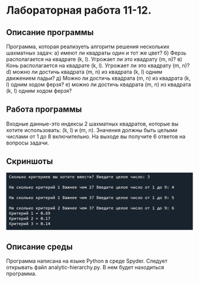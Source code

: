 # Лабораторная работа 11-12.
## Описание программы 
 Программа, которая реализуеть алгоритм решения нескольких шахматных задач:
а) имеют ли квадраты один и тот же цвет?
б) Ферзь располагается на квадрате (k, l). Угрожает ли это квадрату (m, n)?
в) Конь располагается на квадрате (k, l). Угрожает ли это квадрату (m, n)?
d) можно ли достичь квадрата (m, n) из квадрата (k, l) одним движением ладьи?
д) Можно ли достичь квадрата (m, n) из квадрата (k, l) одним ходом ферзя?
е) можно ли достичь квадрата (m, n) из квадрата (k, l) одним ходом ферзя?
## Работа программы
Входные данные-это индексы 2 шахматных квадратов, которые вы хотите использовать: (k, l) и (m, n). Значения должны быть целыми числами от 1 до 8 включительно. На выходе вы получите 6 ответов на вопросы задачи. 
## Cкриншоты
![Иллюстрация к проекту](https://github.com/Michail420/analytic-hierarchy/blob/main/dgcvbkljx.PNG)
## Описание среды 
Программа написана на языке Python в среде Spyder. Следует открывать файл analytic-hierarchy.py. В нем будет находиться программа.
